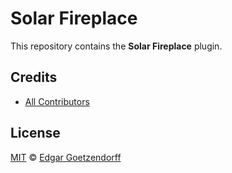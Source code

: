 # Solar Fireplace

This repository contains the **Solar Fireplace** plugin.

## Credits

-   [All Contributors](../../contributors)

## License

[MIT](LICENSE) © [Edgar Goetzendorff](https://github.com/dpos-info)
